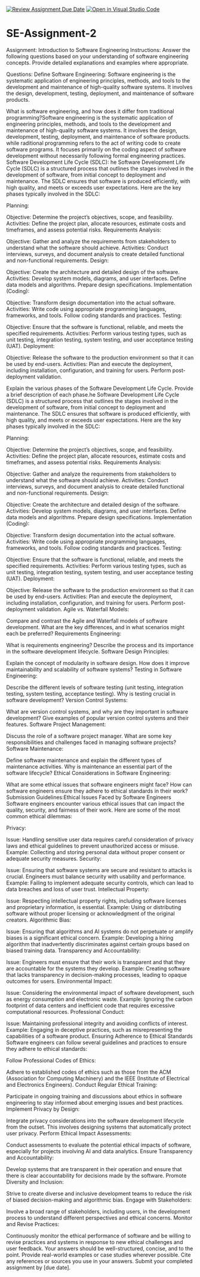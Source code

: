 [![Review Assignment Due Date](https://classroom.github.com/assets/deadline-readme-button-24ddc0f5d75046c5622901739e7c5dd533143b0c8e959d652212380cedb1ea36.svg)](https://classroom.github.com/a/-ucQIGTc)
[![Open in Visual Studio Code](https://classroom.github.com/assets/open-in-vscode-718a45dd9cf7e7f842a935f5ebbe5719a5e09af4491e668f4dbf3b35d5cca122.svg)](https://classroom.github.com/online_ide?assignment_repo_id=15245943&assignment_repo_type=AssignmentRepo)
# SE-Assignment-2
Assignment: Introduction to Software Engineering
Instructions:
Answer the following questions based on your understanding of software engineering concepts. Provide detailed explanations and examples where appropriate.

Questions:
Define Software Engineering: Software engineering is the systematic application of engineering principles, methods, and tools to the development and maintenance of high-quality software systems. It involves the design, development, testing, deployment, and maintenance of software products.

What is software engineering, and how does it differ from traditional programming?Software engineering is the systematic application of engineering principles, methods, and tools to the development and maintenance of high-quality software systems. It involves the design, development, testing, deployment, and maintenance of software products. while raditional programming refers to the act of writing code to create software programs. It focuses primarily on the coding aspect of software development without necessarily following formal engineering practices.
Software Development Life Cycle (SDLC): he Software Development Life Cycle (SDLC) is a structured process that outlines the stages involved in the development of software, from initial concept to deployment and maintenance. The SDLC ensures that software is produced efficiently, with high quality, and meets or exceeds user expectations. Here are the key phases typically involved in the SDLC:

Planning:

Objective: Determine the project’s objectives, scope, and feasibility.
Activities: Define the project plan, allocate resources, estimate costs and timeframes, and assess potential risks.
Requirements Analysis:

Objective: Gather and analyze the requirements from stakeholders to understand what the software should achieve.
Activities: Conduct interviews, surveys, and document analysis to create detailed functional and non-functional requirements.
Design:

Objective: Create the architecture and detailed design of the software.
Activities: Develop system models, diagrams, and user interfaces. Define data models and algorithms. Prepare design specifications.
Implementation (Coding):

Objective: Transform design documentation into the actual software.
Activities: Write code using appropriate programming languages, frameworks, and tools. Follow coding standards and practices.
Testing:

Objective: Ensure that the software is functional, reliable, and meets the specified requirements.
Activities: Perform various testing types, such as unit testing, integration testing, system testing, and user acceptance testing (UAT).
Deployment:

Objective: Release the software to the production environment so that it can be used by end-users.
Activities: Plan and execute the deployment, including installation, configuration, and training for users. Perform post-deployment validation.

Explain the various phases of the Software Development Life Cycle. Provide a brief description of each phase.he Software Development Life Cycle (SDLC) is a structured process that outlines the stages involved in the development of software, from initial concept to deployment and maintenance. The SDLC ensures that software is produced efficiently, with high quality, and meets or exceeds user expectations. Here are the key phases typically involved in the SDLC:

Planning:

Objective: Determine the project’s objectives, scope, and feasibility.
Activities: Define the project plan, allocate resources, estimate costs and timeframes, and assess potential risks.
Requirements Analysis:

Objective: Gather and analyze the requirements from stakeholders to understand what the software should achieve.
Activities: Conduct interviews, surveys, and document analysis to create detailed functional and non-functional requirements.
Design:

Objective: Create the architecture and detailed design of the software.
Activities: Develop system models, diagrams, and user interfaces. Define data models and algorithms. Prepare design specifications.
Implementation (Coding):

Objective: Transform design documentation into the actual software.
Activities: Write code using appropriate programming languages, frameworks, and tools. Follow coding standards and practices.
Testing:

Objective: Ensure that the software is functional, reliable, and meets the specified requirements.
Activities: Perform various testing types, such as unit testing, integration testing, system testing, and user acceptance testing (UAT).
Deployment:

Objective: Release the software to the production environment so that it can be used by end-users.
Activities: Plan and execute the deployment, including installation, configuration, and training for users. Perform post-deployment validation.
Agile vs. Waterfall Models:


Compare and contrast the Agile and Waterfall models of software development. What are the key differences, and in what scenarios might each be preferred?
Requirements Engineering:

What is requirements engineering? Describe the process and its importance in the software development lifecycle.
Software Design Principles:

Explain the concept of modularity in software design. How does it improve maintainability and scalability of software systems?
Testing in Software Engineering:

Describe the different levels of software testing (unit testing, integration testing, system testing, acceptance testing). Why is testing crucial in software development?
Version Control Systems:

What are version control systems, and why are they important in software development? Give examples of popular version control systems and their features.
Software Project Management:

Discuss the role of a software project manager. What are some key responsibilities and challenges faced in managing software projects?
Software Maintenance:

Define software maintenance and explain the different types of maintenance activities. Why is maintenance an essential part of the software lifecycle?
Ethical Considerations in Software Engineering:

What are some ethical issues that software engineers might face? How can software engineers ensure they adhere to ethical standards in their work?
Submission Guidelines:Ethical Issues Faced by Software Engineers
Software engineers encounter various ethical issues that can impact the quality, security, and fairness of their work. Here are some of the most common ethical dilemmas:

Privacy:

Issue: Handling sensitive user data requires careful consideration of privacy laws and ethical guidelines to prevent unauthorized access or misuse.
Example: Collecting and storing personal data without proper consent or adequate security measures.
Security:

Issue: Ensuring that software systems are secure and resistant to attacks is crucial. Engineers must balance security with usability and performance.
Example: Failing to implement adequate security controls, which can lead to data breaches and loss of user trust.
Intellectual Property:

Issue: Respecting intellectual property rights, including software licenses and proprietary information, is essential.
Example: Using or distributing software without proper licensing or acknowledgment of the original creators.
Algorithmic Bias:

Issue: Ensuring that algorithms and AI systems do not perpetuate or amplify biases is a significant ethical concern.
Example: Developing a hiring algorithm that inadvertently discriminates against certain groups based on biased training data.
Transparency and Accountability:

Issue: Engineers must ensure that their work is transparent and that they are accountable for the systems they develop.
Example: Creating software that lacks transparency in decision-making processes, leading to opaque outcomes for users.
Environmental Impact:

Issue: Considering the environmental impact of software development, such as energy consumption and electronic waste.
Example: Ignoring the carbon footprint of data centers and inefficient code that requires excessive computational resources.
Professional Conduct:

Issue: Maintaining professional integrity and avoiding conflicts of interest.
Example: Engaging in deceptive practices, such as misrepresenting the capabilities of a software product.
Ensuring Adherence to Ethical Standards
Software engineers can follow several guidelines and practices to ensure they adhere to ethical standards:

Follow Professional Codes of Ethics:

Adhere to established codes of ethics such as those from the ACM (Association for Computing Machinery) and the IEEE (Institute of Electrical and Electronics Engineers).
Conduct Regular Ethical Training:

Participate in ongoing training and discussions about ethics in software engineering to stay informed about emerging issues and best practices.
Implement Privacy by Design:

Integrate privacy considerations into the software development lifecycle from the outset. This involves designing systems that automatically protect user privacy.
Perform Ethical Impact Assessments:

Conduct assessments to evaluate the potential ethical impacts of software, especially for projects involving AI and data analytics.
Ensure Transparency and Accountability:

Develop systems that are transparent in their operation and ensure that there is clear accountability for decisions made by the software.
Promote Diversity and Inclusion:

Strive to create diverse and inclusive development teams to reduce the risk of biased decision-making and algorithmic bias.
Engage with Stakeholders:

Involve a broad range of stakeholders, including users, in the development process to understand different perspectives and ethical concerns.
Monitor and Revise Practices:

Continuously monitor the ethical performance of software and be willing to revise practices and systems in response to new ethical challenges and user feedback.
Your answers should be well-structured, concise, and to the point.
Provide real-world examples or case studies wherever possible.
Cite any references or sources you use in your answers.
Submit your completed assignment by [due date].
